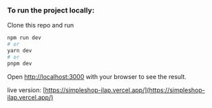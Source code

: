 ### To run the project locally:

Clone this repo and run

```bash
npm run dev
# or
yarn dev
# or
pnpm dev
```

Open [http://localhost:3000](http://localhost:3000) with your browser to see the result.

live version: [https://simpleshop-ilap.vercel.app/](https://simpleshop-ilap.vercel.app/)
